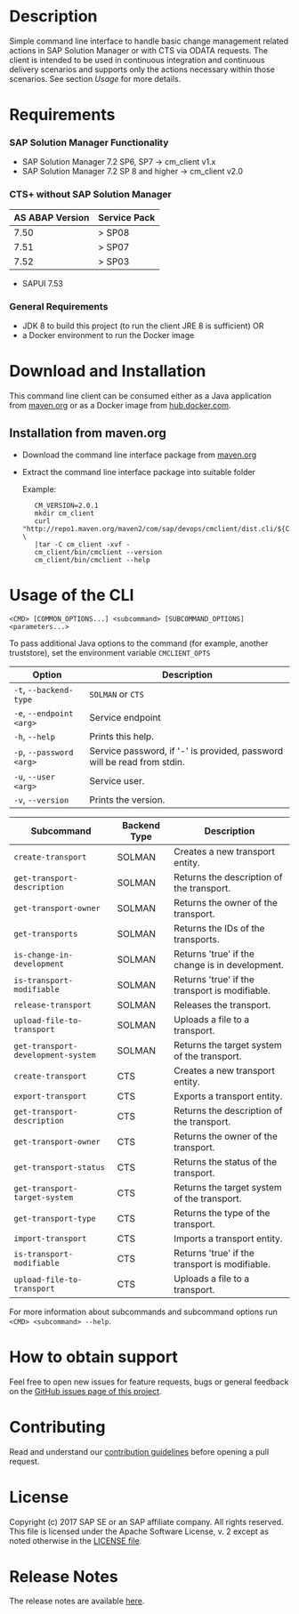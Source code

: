 # Description

Simple command line interface to handle basic change management related actions
in SAP Solution Manager or with CTS via ODATA requests. The client is intended to be used
in continuous integration and continuous delivery scenarios and supports only
the actions necessary within those scenarios. See section _Usage_ for more details.

# Requirements
### SAP Solution Manager Functionality
 - SAP Solution Manager 7.2 SP6, SP7 -> cm_client v1.x
 - SAP Solution Manager 7.2 SP 8 and higher -> cm_client v2.0

### CTS+ without SAP Solution Manager

| AS ABAP Version       |     Service Pack    |
|-----------------------|---------------------|
| 7.50             |  > SP08             |
| 7.51             |  > SP07             |
| 7.52             |  > SP03             |

 - SAPUI 7.53

### General Requirements
 - JDK 8 to build this project (to run the client JRE 8 is sufficient) OR
 - a Docker environment to run the Docker image

# Download and Installation

This command line client can be consumed either as a Java application from [maven.org](http://repo1.maven.org/maven2/com/sap/devops/cmclient/dist.cli) or as a Docker image from [hub.docker.com](https://hub.docker.com/r/ppiper/cm-client).

## Installation from maven.org

  - Download the command line interface package from [maven.org](http://repo1.maven.org/maven2/com/sap/devops/cmclient/dist.cli)
  - Extract the command line interface package into suitable folder

    Example:
    ```
       CM_VERSION=2.0.1
       mkdir cm_client
       curl "http://repo1.maven.org/maven2/com/sap/devops/cmclient/dist.cli/${CM_VERSION}/dist.cli-${CM_VERSION}.tar.gz"  \
       |tar -C cm_client -xvf -
       cm_client/bin/cmclient --version
       cm_client/bin/cmclient --help
    ```

# Usage of the CLI

````
<CMD> [COMMON_OPTIONS...] <subcommand> [SUBCOMMAND_OPTIONS] <parameters...>
````

To pass additional Java options to the command (for example, another truststore), set the environment variable `CMCLIENT_OPTS`

| Option                   |     Description         |
|--------------------------|-------------------------|
| `-t`, `--backend-type`   | `SOLMAN` or `CTS`       |
| `-e`, `--endpoint <arg>` | Service endpoint        |
| `-h`, `--help`           | Prints this help.       |
| `-p`, `--password <arg>` | Service password, if '-' is provided, password will be read from stdin. |
| `-u`, `--user <arg>`     | Service user.           |
| `-v`, `--version`        | Prints the version.     |


| Subcommand                        | Backend Type |    Description                                  |
|-----------------------------------|--------------|-------------------------------------------------|
| `create-transport`                | SOLMAN       | Creates a new transport entity.                 |
| `get-transport-description`       | SOLMAN       | Returns the description of the transport.       |
| `get-transport-owner`             | SOLMAN       | Returns the owner of the transport.             |
| `get-transports`                  | SOLMAN       | Returns the IDs of the transports.              |
| `is-change-in-development`        | SOLMAN       | Returns 'true' if the change is in development. |
| `is-transport-modifiable`         | SOLMAN       | Returns 'true' if the transport is modifiable.  |
| `release-transport`               | SOLMAN       | Releases the transport.                         |
| `upload-file-to-transport`        | SOLMAN       | Uploads a file to a transport.                  |
| `get-transport-development-system`| SOLMAN       | Returns the target system of the transport.     |
| `create-transport`                | CTS          | Creates a new transport entity.                 |
| `export-transport`                | CTS          | Exports a transport entity.                     |
| `get-transport-description`       | CTS          | Returns the description of the transport.       |
| `get-transport-owner`             | CTS          | Returns the owner of the transport.             |
| `get-transport-status`            | CTS          | Returns the status of the transport.            |
| `get-transport-target-system`     | CTS          | Returns the target system of the transport.     |
| `get-transport-type`              | CTS          | Returns the type of the transport.              |
| `import-transport`                | CTS          | Imports a transport entity.                     |
| `is-transport-modifiable`         | CTS          | Returns 'true' if the transport is modifiable.  |
| `upload-file-to-transport`        | CTS          | Uploads a file to a transport.                  |

For more information about subcommands and subcommand options run `<CMD> <subcommand> --help`.

# How to obtain support

Feel free to open new issues for feature requests, bugs or general feedback on
the [GitHub issues page of this project][cm-cli-issues].

# Contributing

Read and understand our [contribution guidelines][contribution]
before opening a pull request.

# License

Copyright (c) 2017 SAP SE or an SAP affiliate company. All rights reserved.
This file is licensed under the Apache Software License, v. 2 except as noted
otherwise in the [LICENSE file][license].

[cm-cli-issues]: https://github.com/SAP/devops-cm-client/issues
[license]: ./LICENSE
[contribution]: ./CONTRIBUTING.md

# Release Notes
The release notes are available [here](RELEASES.md).

